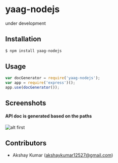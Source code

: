 # yaag-nodejs

under development

[npm-url]: https://npmjs.org/package/yaag-nodejs
[downloads-image]: http://img.shields.io/npm/dm/yaag-nodejs.svg
[npm-image]: http://img.shields.io/npm/v/yaag-nodejs.svg
[travis-url]: https://travis-ci.org/akshaykumar12527/yaag-nodejs
[travis-image]: http://img.shields.io/travis/akshaykumar12527/yaag-nodejs.svg

## Installation

```sh
$ npm install yaag-nodejs
```

## Usage

```js
var docGenerator = require('yaag-nodejs');
var app = require('express')();
app.use(docGenerator());
```
## Screenshots

#### API doc is generated based on the paths
![alt first](https://raw.githubusercontent.com/akshaykumar12527/yaag-nodejs/master/1.png)

## Contributors 

* Akshay Kumar (akshaykumar12527@gmail.com)
